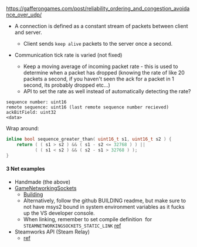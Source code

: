 https://gafferongames.com/post/reliability_ordering_and_congestion_avoidance_over_udp/

- A connection is defined as a constant stream of packets between client and server.
	- Client sends `keep alive` packets to the server once a second.
	
- Communication tick rate is varied (not fixed)
	- Keep a moving average of incoming packet rate - this is used to determine when a packet has dropped (knowing the rate of like 20 packets a second, if you haven't seen the ack for a packet in 1 second, its probably dropped etc...)
	- API to set the rate as well instead of automatically detecting the rate?

```
sequence number: uint16
remote sequence: uint16 (last remote sequence number recieved)
ackBitField: uint32
<data>
```

Wrap around:
```cpp
inline bool sequence_greater_than( uint16_t s1, uint16_t s2 ) { 
	return ( ( s1 > s2 ) && ( s1 - s2 <= 32768 ) ) || 
	       ( ( s1 < s2 ) && ( s2 - s1 > 32768 ) ); 
}
```

#### 3 Net examples
- Handmade (the above)
- [GameNetworkingSockets](https://github.com/ValveSoftware/GameNetworkingSockets/)
	- [Building](https://www.youtube.com/watch?v=jS9rBienEFQ)
	- Alternatively, follow the github BUILDING readme, but make sure to not have msys2 bound in system environment variables as it fucks up the VS developer console.
	- When linking, remember to set compile definition  for `STEAMNETWORKINGSOCKETS_STATIC_LINK` [ref](https://stackoverflow.com/questions/70714178/linking-with-gamenetworkingsockets-library-on-windows-gives-unresolved-external)
- Steamworks API (Steam Relay)
	- [ref](https://stackoverflow.com/a/75692299)